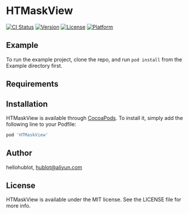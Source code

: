 # HTMaskView

[![CI Status](http://img.shields.io/travis/hellohublot/HTMaskView.svg?style=flat)](https://travis-ci.org/hellohublot/HTMaskView)
[![Version](https://img.shields.io/cocoapods/v/HTMaskView.svg?style=flat)](http://cocoapods.org/pods/HTMaskView)
[![License](https://img.shields.io/cocoapods/l/HTMaskView.svg?style=flat)](http://cocoapods.org/pods/HTMaskView)
[![Platform](https://img.shields.io/cocoapods/p/HTMaskView.svg?style=flat)](http://cocoapods.org/pods/HTMaskView)

## Example

To run the example project, clone the repo, and run `pod install` from the Example directory first.

## Requirements

## Installation

HTMaskView is available through [CocoaPods](http://cocoapods.org). To install
it, simply add the following line to your Podfile:

```ruby
pod 'HTMaskView'
```

## Author

hellohublot, hublot@aliyun.com

## License

HTMaskView is available under the MIT license. See the LICENSE file for more info.
